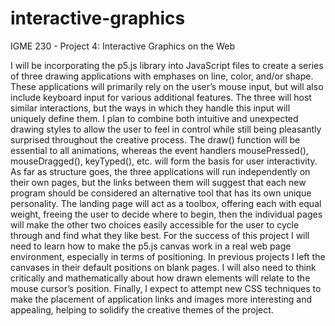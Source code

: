 # interactive-graphics
IGME 230 - Project 4: Interactive Graphics on the Web

I will be incorporating the p5.js library into JavaScript files to create a series of three drawing applications with emphases on line, color, and/or shape. These applications will primarily rely on the user’s mouse input, but will also include keyboard input for various additional features. The three will host similar interactions, but the ways in which they handle this input will uniquely define them. I plan to combine both intuitive and unexpected drawing styles to allow the user to feel in control while still being pleasantly surprised throughout the creative process. The draw() function will be essential to all animations, whereas the event handlers mousePressed(), mouseDragged(), keyTyped(), etc. will form the basis for user interactivity. 
As far as structure goes, the three applications will run independently on their own pages, but the links between them will suggest that each new program should be considered an alternative tool that has its own unique personality. The landing page will act as a toolbox, offering each with equal weight, freeing the user to decide where to begin, then the individual pages will make the other two choices easily accessible for the user to cycle through and find what they like best.
For the success of this project I will need to learn how to make the p5.js canvas work in a real web page environment, especially in terms of positioning. In previous projects I left the canvases in their default positions on blank pages. I will also need to think critically and mathematically about how drawn elements will relate to the mouse cursor’s position. Finally, I expect to attempt new CSS techniques to make the placement of application links and images more interesting and appealing, helping to solidify the creative themes of the project.
